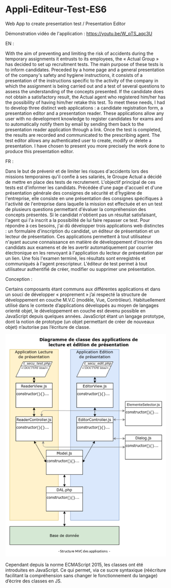 # Appli-Editeur-Test-ES6
Web App to create presentation test / Presentation Editor

Démonstration vidéo de l'application : https://youtu.be/W_pTS_aqc3U

EN :

With the aim of preventing and limiting the risk of accidents during the temporary assignments it entrusts to its employees,
the « Actual Group » has decided to set up recruitment tests. The main purpose of these tests is to inform candidates.
Preceded by a home page and a general presentation of the company's safety and hygiene instructions, 
it consists of a presentation of the instructions specific to the activity of the company in which the assignment 
is being carried out and a test of several questions to assess the understanding of the concepts presented. 
If the candidate does not obtain a satisfactory result, the Actual agent who registered him/her has the possibility of having him/her 
retake this test.
To meet these needs, I had to develop three distinct web applications : a candidate registration form, 
a presentation editor and a presentation reader.
These applications allow any user with no development knowledge to register candidates for exams and 
to automatically notify them by email by sending them back to the presentation reader application through a link. 
Once the test is completed, the results are recorded and communicated to the prescribing agent.
The test editor allows any authenticated user to create, modify or delete a presentation.
I have chosen to present you more precisely the work done to produce this presentation editor.

FR :

Dans le but de prévenir et de limiter les risques d'accidents lors des missions temporaires qu'il confie à ses salariés, 
le Groupe Actual a décidé de mettre en place des tests de recrutement. L'objectif principal de ces tests est d'informer les candidats.
Précédée d'une page d'accueil et d'une présentation générale des consignes de sécurité et d'hygiène de l'entreprise, 
elle consiste en une présentation des consignes spécifiques à l'activité de l'entreprise dans laquelle la mission est effectuée 
et en un test de plusieurs questions permettant d'évaluer la compréhension des concepts présentés. 
Si le candidat n'obtient pas un résultat satisfaisant, l'agent qui l'a inscrit a la possibilité de lui faire repasser ce test.
Pour répondre à ces besoins, j'ai dû développer trois applications web distinctes : un formulaire d'inscription du candidat, 
un éditeur de présentation et un lecteur de présentation.
Ces applications permettent à tout utilisateur n'ayant aucune connaissance en matière de développement d'inscrire des candidats aux examens 
et de les avertir automatiquement par courrier électronique en les renvoyant à l'application du lecteur de présentation par un lien. 
Une fois l'examen terminé, les résultats sont enregistrés et communiqués à l'agent prescripteur.
	L'éditeur de test permet à tout utilisateur authentifié de créer, modifier ou supprimer une présentation.
  
Conception :

Certains composants étant communs aux différentes applications et dans un souci de développer « proprement » 
j’ai respecté la structure de développement en couche M.V.C (modèle, Vue, Contrôleur).
Habituellement utilisé dans le contexte d’applications développés au moyen de langages orienté objet, 
le développement en couche est devenu possible en JavaScript depuis quelques années.
JavaScript étant un langage prototype, dont la notion de prototype (un objet permettant de créer de nouveaux objet) 
n’autorise pas l’écriture de classe.

![alt text](https://github.com/DavidLiger/Appli-Editeur-Test-ES6/blob/master/images/diapo-14.png)

Cependant depuis la norme ECMAScript 2015, les classes ont été introduites en JavaScript. 
Ce qui permet, via ce sucre syntaxique (réécriture facilitant la compréhension sans changer le fonctionnement du langage) 
d’écrire des classes en JS.
